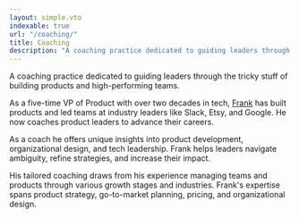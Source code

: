 ```yaml
---
layout: simple.vto
indexable: true
url: "/coaching/"
title: Coaching
description: "A coaching practice dedicated to guiding leaders through the tricky stuff of building products and high-performing teams."
---
```


A coaching practice dedicated to guiding leaders through the tricky stuff of building products and high-performing teams.

As a five-time VP of Product with over two decades in tech, [Frank](/about ) has built products and led teams at industry leaders like Slack, Etsy, and Google. He now coaches product leaders to advance their careers.

As a coach he offers unique insights into product development, organizational design, and tech leadership. Frank helps leaders navigate ambiguity, refine strategies, and increase their impact.

His tailored coaching draws from his experience managing teams and products through various growth stages and industries. Frank's expertise spans product strategy, go-to-market planning, pricing, and organizational design.